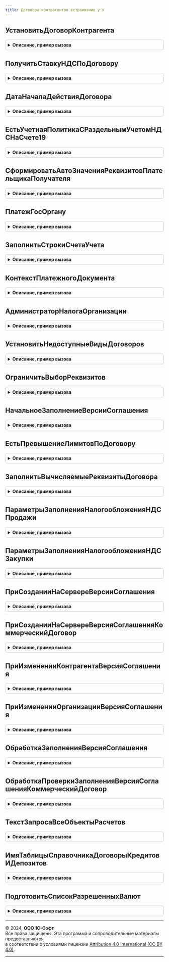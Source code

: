 ```yaml
---
title: Договоры контрагентов встраивание у х
---
```



## УстановитьДоговорКонтрагента
<details style="margin: 1em 0; padding: 0.5em; border: 1px solid #ccc; border-radius: 6px;">

<summary style="font-weight: bold; cursor: pointer;">Описание, пример вызова</summary>

```bsl

Функция УстановитьДоговорКонтрагента(ДоговорКонтрагента, ВладелецДоговора, ОрганизацияДоговора, СписокВидовДоговора = Неопределено, ДополнительныеПараметры = Неопределено) Экспорт
```

Пример вызова
```bsl
Результат = ДоговорыКонтрагентовВстраиваниеУХ.УстановитьДоговорКонтрагента(ДоговорКонтрагента, ВладелецДоговора, ОрганизацияДоговора, СписокВидовДоговора, ДополнительныеПараметры);
```
</details>

## ПолучитьСтавкуНДСПоДоговору
<details style="margin: 1em 0; padding: 0.5em; border: 1px solid #ccc; border-radius: 6px;">

<summary style="font-weight: bold; cursor: pointer;">Описание, пример вызова</summary>

```bsl

Функция ПолучитьСтавкуНДСПоДоговору(Знач ДоговорКонтрагента, Знач Период = Неопределено) Экспорт
```

Пример вызова
```bsl
Результат = ДоговорыКонтрагентовВстраиваниеУХ.ПолучитьСтавкуНДСПоДоговору(ДоговорКонтрагента, Период);
```
</details>

## ДатаНачалаДействияДоговора
<details style="margin: 1em 0; padding: 0.5em; border: 1px solid #ccc; border-radius: 6px;">

<summary style="font-weight: bold; cursor: pointer;">Описание, пример вызова</summary>

```bsl

Функция ДатаНачалаДействияДоговора(ДоговорКонтрагента) Экспорт
```

Пример вызова
```bsl
Результат = ДоговорыКонтрагентовВстраиваниеУХ.ДатаНачалаДействияДоговора(ДоговорКонтрагента) 
```
</details>

## ЕстьУчетнаяПолитикаСРаздельнымУчетомНДСНаСчете19
<details style="margin: 1em 0; padding: 0.5em; border: 1px solid #ccc; border-radius: 6px;">

<summary style="font-weight: bold; cursor: pointer;">Описание, пример вызова</summary>

```bsl

Функция ЕстьУчетнаяПолитикаСРаздельнымУчетомНДСНаСчете19() Экспорт
```

Пример вызова
```bsl
Результат = ДоговорыКонтрагентовВстраиваниеУХ.ЕстьУчетнаяПолитикаСРаздельнымУчетомНДСНаСчете19() 
```
</details>

## СформироватьАвтоЗначенияРеквизитовПлательщикаПолучателя
<details style="margin: 1em 0; padding: 0.5em; border: 1px solid #ccc; border-radius: 6px;">

<summary style="font-weight: bold; cursor: pointer;">Описание, пример вызова</summary>

```bsl

Функция СформироватьАвтоЗначенияРеквизитовПлательщикаПолучателя(Организация, СчетОрганизации, Контрагент, СчетКонтрагента, ПеречислениеВБюджет, Дата) Экспорт
```

Пример вызова
```bsl
Результат = ДоговорыКонтрагентовВстраиваниеУХ.СформироватьАвтоЗначенияРеквизитовПлательщикаПолучателя(Организация, СчетОрганизации, Контрагент, СчетКонтрагента, ПеречислениеВБюджет, Дата) 
```
</details>

## ПлатежГосОргану
<details style="margin: 1em 0; padding: 0.5em; border: 1px solid #ccc; border-radius: 6px;">

<summary style="font-weight: bold; cursor: pointer;">Описание, пример вызова</summary>

```bsl

Функция ПлатежГосОргану(ВидОперации, Контрагент) Экспорт
```

Пример вызова
```bsl
Результат = ДоговорыКонтрагентовВстраиваниеУХ.ПлатежГосОргану(ВидОперации, Контрагент) 
```
</details>

## ЗаполнитьСтрокиСчетаУчета
<details style="margin: 1em 0; padding: 0.5em; border: 1px solid #ccc; border-radius: 6px;">

<summary style="font-weight: bold; cursor: pointer;">Описание, пример вызова</summary>

```bsl

Процедура ЗаполнитьСтрокиСчетаУчета(Строки, ИмяТабличнойЧасти, Контекст, МенеджерОбъекта, ВключаяЗаполненные = Ложь) Экспорт
```

Пример вызова
```bsl
ДоговорыКонтрагентовВстраиваниеУХ.ЗаполнитьСтрокиСчетаУчета(Строки, ИмяТабличнойЧасти, Контекст, МенеджерОбъекта, ВключаяЗаполненные);
```
</details>

## КонтекстПлатежногоДокумента
<details style="margin: 1em 0; padding: 0.5em; border: 1px solid #ccc; border-radius: 6px;">

<summary style="font-weight: bold; cursor: pointer;">Описание, пример вызова</summary>

```bsl

Функция КонтекстПлатежногоДокумента(ИсточникДанных) Экспорт
```

Пример вызова
```bsl
Результат = ДоговорыКонтрагентовВстраиваниеУХ.КонтекстПлатежногоДокумента(ИсточникДанных) 
```
</details>

## АдминистраторНалогаОрганизации
<details style="margin: 1em 0; padding: 0.5em; border: 1px solid #ccc; border-radius: 6px;">

<summary style="font-weight: bold; cursor: pointer;">Описание, пример вызова</summary>

```bsl

Функция АдминистраторНалогаОрганизации(Налог, Организация, Период = Неопределено) Экспорт
```

Пример вызова
```bsl
Результат = ДоговорыКонтрагентовВстраиваниеУХ.АдминистраторНалогаОрганизации(Налог, Организация, Период);
```
</details>

## УстановитьНедоступныеВидыДоговоров
<details style="margin: 1em 0; padding: 0.5em; border: 1px solid #ccc; border-radius: 6px;">

<summary style="font-weight: bold; cursor: pointer;">Описание, пример вызова</summary>

```bsl

Процедура УстановитьНедоступныеВидыДоговоров(Исключения) Экспорт
```

Пример вызова
```bsl
ДоговорыКонтрагентовВстраиваниеУХ.УстановитьНедоступныеВидыДоговоров(Исключения) 
```
</details>

## ОграничитьВыборРеквизитов
<details style="margin: 1em 0; padding: 0.5em; border: 1px solid #ccc; border-radius: 6px;">

<summary style="font-weight: bold; cursor: pointer;">Описание, пример вызова</summary>

```bsl

Процедура ОграничитьВыборРеквизитов(Форма, ЗначенияЗаполнения) Экспорт
```

Пример вызова
```bsl
ДоговорыКонтрагентовВстраиваниеУХ.ОграничитьВыборРеквизитов(Форма, ЗначенияЗаполнения) 
```
</details>

## НачальноеЗаполнениеВерсииСоглашения
<details style="margin: 1em 0; padding: 0.5em; border: 1px solid #ccc; border-radius: 6px;">

<summary style="font-weight: bold; cursor: pointer;">Описание, пример вызова</summary>

```bsl

Процедура НачальноеЗаполнениеВерсииСоглашения(ВерсияСоглашенияОбъект, КешОбработкиЗаполнения) Экспорт
```

Пример вызова
```bsl
ДоговорыКонтрагентовВстраиваниеУХ.НачальноеЗаполнениеВерсииСоглашения(ВерсияСоглашенияОбъект, КешОбработкиЗаполнения) 
```
</details>

## ЕстьПревышениеЛимитовПоДоговору
<details style="margin: 1em 0; padding: 0.5em; border: 1px solid #ccc; border-radius: 6px;">

<summary style="font-weight: bold; cursor: pointer;">Описание, пример вызова</summary>

```bsl

Функция ЕстьПревышениеЛимитовПоДоговору(ДоговорСсылка) Экспорт
```

Пример вызова
```bsl
Результат = ДоговорыКонтрагентовВстраиваниеУХ.ЕстьПревышениеЛимитовПоДоговору(ДоговорСсылка) 
```
</details>

## ЗаполнитьВычисляемыеРеквизитыДоговора
<details style="margin: 1em 0; padding: 0.5em; border: 1px solid #ccc; border-radius: 6px;">

<summary style="font-weight: bold; cursor: pointer;">Описание, пример вызова</summary>

```bsl

// Процедура содержит логику формирования структуры
// вычисляемых реквизитов договора при заполнении из версии договора,
// зависящую от учетного ядра.
//
// Параметры:
//  ВычисляемыеРеквизиты	 - 	Структура - Структура вычисляемых реквизитов.
//  ВерсияСоглашенияОбъект	 - 	ДокументОбъект.ВерсияСоглашения* - Исходный документ версии договора.
//
Процедура ЗаполнитьВычисляемыеРеквизитыДоговора(ВычисляемыеРеквизиты, ВерсияСоглашения) Экспорт
```

Пример вызова
```bsl
ДоговорыКонтрагентовВстраиваниеУХ.ЗаполнитьВычисляемыеРеквизитыДоговора(ВычисляемыеРеквизиты, ВерсияСоглашения) 
```
</details>

## ПараметрыЗаполненияНалогообложенияНДСПродажи
<details style="margin: 1em 0; padding: 0.5em; border: 1px solid #ccc; border-radius: 6px;">

<summary style="font-weight: bold; cursor: pointer;">Описание, пример вызова</summary>

```bsl

// Возвращает структуру параметров для заполнения налогообложения НДС продажи.
//
// Параметры:
//  Объект - СправочникОбъект.ДоговорыКонтрагентов - договор, по которому необходимо сформировать параметры.
//
// Возвращаемое значение:
//  Структура - Параметры заполнения, описание параметров см. УчетНДСУПКлиентСервер.ПараметрыЗаполненияНалогообложенияНДСПродажи();
//
Функция ПараметрыЗаполненияНалогообложенияНДСПродажи(Объект) Экспорт
```

Пример вызова
```bsl
Результат = ДоговорыКонтрагентовВстраиваниеУХ.ПараметрыЗаполненияНалогообложенияНДСПродажи(Объект) 
```
</details>

## ПараметрыЗаполненияНалогообложенияНДСЗакупки
<details style="margin: 1em 0; padding: 0.5em; border: 1px solid #ccc; border-radius: 6px;">

<summary style="font-weight: bold; cursor: pointer;">Описание, пример вызова</summary>

```bsl

// Возвращает структуру параметров для заполнения налогообложения НДС закупки.
//
// Параметры:
//  Объект - СправочникОбъект.ДоговорыКонтрагентов - договор, по которому необходимо сформировать параметры.
//
// Возвращаемое значение:
//  Структура - Параметры заполнения, описание параметров см. УчетНДСУПКлиентСервер.ПараметрыЗаполненияНалогообложенияНДСЗакупки();
//
Функция ПараметрыЗаполненияНалогообложенияНДСЗакупки(Объект) Экспорт
```

Пример вызова
```bsl
Результат = ДоговорыКонтрагентовВстраиваниеУХ.ПараметрыЗаполненияНалогообложенияНДСЗакупки(Объект) 
```
</details>

## ПриСозданииНаСервереВерсииСоглашения
<details style="margin: 1em 0; padding: 0.5em; border: 1px solid #ccc; border-radius: 6px;">

<summary style="font-weight: bold; cursor: pointer;">Описание, пример вызова</summary>

```bsl

Процедура ПриСозданииНаСервереВерсииСоглашения(Форма, Отказ, СтандартнаяОбработка) Экспорт
```

Пример вызова
```bsl
ДоговорыКонтрагентовВстраиваниеУХ.ПриСозданииНаСервереВерсииСоглашения(Форма, Отказ, СтандартнаяОбработка) 
```
</details>

## ПриСозданииНаСервереВерсияСоглашенияКоммерческийДоговор
<details style="margin: 1em 0; padding: 0.5em; border: 1px solid #ccc; border-radius: 6px;">

<summary style="font-weight: bold; cursor: pointer;">Описание, пример вызова</summary>

```bsl

Процедура ПриСозданииНаСервереВерсияСоглашенияКоммерческийДоговор(Форма, Отказ, СтандартнаяОбработка) Экспорт
```

Пример вызова
```bsl
ДоговорыКонтрагентовВстраиваниеУХ.ПриСозданииНаСервереВерсияСоглашенияКоммерческийДоговор(Форма, Отказ, СтандартнаяОбработка) 
```
</details>

## ПриИзмененииКонтрагентаВерсияСоглашения
<details style="margin: 1em 0; padding: 0.5em; border: 1px solid #ccc; border-radius: 6px;">

<summary style="font-weight: bold; cursor: pointer;">Описание, пример вызова</summary>

```bsl

Процедура ПриИзмененииКонтрагентаВерсияСоглашения(Форма) Экспорт
```

Пример вызова
```bsl
ДоговорыКонтрагентовВстраиваниеУХ.ПриИзмененииКонтрагентаВерсияСоглашения(Форма) 
```
</details>

## ПриИзмененииОрганизацииВерсияСоглашения
<details style="margin: 1em 0; padding: 0.5em; border: 1px solid #ccc; border-radius: 6px;">

<summary style="font-weight: bold; cursor: pointer;">Описание, пример вызова</summary>

```bsl

Процедура ПриИзмененииОрганизацииВерсияСоглашения(Форма) Экспорт
```

Пример вызова
```bsl
ДоговорыКонтрагентовВстраиваниеУХ.ПриИзмененииОрганизацииВерсияСоглашения(Форма) 
```
</details>

## ОбработкаЗаполненияВерсияСоглашения
<details style="margin: 1em 0; padding: 0.5em; border: 1px solid #ccc; border-radius: 6px;">

<summary style="font-weight: bold; cursor: pointer;">Описание, пример вызова</summary>

```bsl

Процедура ОбработкаЗаполненияВерсияСоглашения(ВерсияСоглашенияОбъект, ДанныеЗаполнения, ТекстЗаполнения, СтандартнаяОбработка) Экспорт
```

Пример вызова
```bsl
ДоговорыКонтрагентовВстраиваниеУХ.ОбработкаЗаполненияВерсияСоглашения(ВерсияСоглашенияОбъект, ДанныеЗаполнения, ТекстЗаполнения, СтандартнаяОбработка) 
```
</details>

## ОбработкаПроверкиЗаполненияВерсияСоглашенияКоммерческийДоговор
<details style="margin: 1em 0; padding: 0.5em; border: 1px solid #ccc; border-radius: 6px;">

<summary style="font-weight: bold; cursor: pointer;">Описание, пример вызова</summary>

```bsl

Процедура ОбработкаПроверкиЗаполненияВерсияСоглашенияКоммерческийДоговор(ВерсияСоглашенияОбъект, МассивНепроверяемыхРеквизитов, Отказ, ПроверяемыеРеквизиты) Экспорт
```

Пример вызова
```bsl
ДоговорыКонтрагентовВстраиваниеУХ.ОбработкаПроверкиЗаполненияВерсияСоглашенияКоммерческийДоговор(ВерсияСоглашенияОбъект, МассивНепроверяемыхРеквизитов, Отказ, ПроверяемыеРеквизиты) 
```
</details>

## ТекстЗапросаВсеОбъектыРасчетов
<details style="margin: 1em 0; padding: 0.5em; border: 1px solid #ccc; border-radius: 6px;">

<summary style="font-weight: bold; cursor: pointer;">Описание, пример вызова</summary>

```bsl

Функция ТекстЗапросаВсеОбъектыРасчетов() Экспорт
```

Пример вызова
```bsl
Результат = ДоговорыКонтрагентовВстраиваниеУХ.ТекстЗапросаВсеОбъектыРасчетов() 
```
</details>

## ИмяТаблицыСправочникаДоговорыКредитовИДепозитов
<details style="margin: 1em 0; padding: 0.5em; border: 1px solid #ccc; border-radius: 6px;">

<summary style="font-weight: bold; cursor: pointer;">Описание, пример вызова</summary>

```bsl

Функция ИмяТаблицыСправочникаДоговорыКредитовИДепозитов() Экспорт
```

Пример вызова
```bsl
Результат = ДоговорыКонтрагентовВстраиваниеУХ.ИмяТаблицыСправочникаДоговорыКредитовИДепозитов() 
```
</details>

## ПодготовитьСписокРазрешенныхВалют
<details style="margin: 1em 0; padding: 0.5em; border: 1px solid #ccc; border-radius: 6px;">

<summary style="font-weight: bold; cursor: pointer;">Описание, пример вызова</summary>

```bsl

Функция ПодготовитьСписокРазрешенныхВалют(ВалютаРегламентированногоУчета, ВсеКромеВалютыРеглУчета) Экспорт
```

Пример вызова
```bsl
Результат = ДоговорыКонтрагентовВстраиваниеУХ.ПодготовитьСписокРазрешенныхВалют(ВалютаРегламентированногоУчета, ВсеКромеВалютыРеглУчета) 
```
</details>

---

© 2024, **ООО 1С-Софт**  
Все права защищены. Эта программа и сопроводительные материалы предоставляются  
в соответствии с условиями лицензии [Attribution 4.0 International (CC BY 4.0)](https://creativecommons.org/licenses/by/4.0/legalcode).

---
